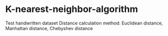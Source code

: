 # K-nearest-neighbor-algorithm
Test handwritten dataset Distance calculation method: Euclidean distance, Manhattan distance, Chebyshev distance
